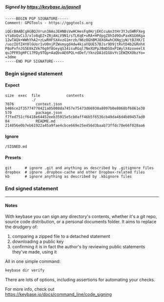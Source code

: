##### Signed by https://keybase.io/jasnell
```
-----BEGIN PGP SIGNATURE-----
Comment: GPGTools - https://gpgtools.org

iQEcBAABCgAGBQJVrun3AAoJEHNBsVwHCHesFq0H/jEKCcuAn3tHr3YJuSWRFXeg
vYa8oQvCi3/xlo8qEZ+ZRjAkLV9N1/sTLKqE+vRA+HPdpgZ8hId9OuPaxKGG6Kga
12wTAQk+WWhYhA2+zLwRHFSX4vzG1mrzb/N6z8GhBMJ8XdAwhCKNgjyW/tBJXK/I
/uozIUfZ4Y0lGUor1vU0njPZWxmygd4dw4kiaYQUE57BJsr9D9jtRvtD4b2GRnhX
P8oPxfnJG5E8kZVk76g9f8GeyqS34isuRGql7NeXUPpJ8mDSOxP1WylX4zoxeelX
quJPFR5gHFC17PDy9TQp+AaQbvAE6PQL+dDef/YknzDA1d1GUvYc1EWZKXObzYo=
=3dme
-----END PGP SIGNATURE-----

```

<!-- END SIGNATURES -->

### Begin signed statement 

#### Expect

```
size  exec  file            contents                                                        
            ./                                                                              
7076          context.json  b486ce2f35774778421a05008da7457e75473d66930a8097b0e8068bf6861e30
570           package.json  f7fed751cf6418e64452eeb35915e5cb0aff46b5f6536cb49da46d4b89457ad0
84            README.md     214856e0b7eb61922a45a9fae4cbce669e25e456d3baab73ffdc70e66f028aa6
```

#### Ignore

```
/SIGNED.md
```

#### Presets

```
git      # ignore .git and anything as described by .gitignore files
dropbox  # ignore .dropbox-cache and other Dropbox-related files    
kb       # ignore anything as described by .kbignore files          
```

<!-- summarize version = 0.0.9 -->

### End signed statement

<hr>

#### Notes

With keybase you can sign any directory's contents, whether it's a git repo,
source code distribution, or a personal documents folder. It aims to replace the drudgery of:

  1. comparing a zipped file to a detached statement
  2. downloading a public key
  3. confirming it is in fact the author's by reviewing public statements they've made, using it

All in one simple command:

```bash
keybase dir verify
```

There are lots of options, including assertions for automating your checks.

For more info, check out https://keybase.io/docs/command_line/code_signing
